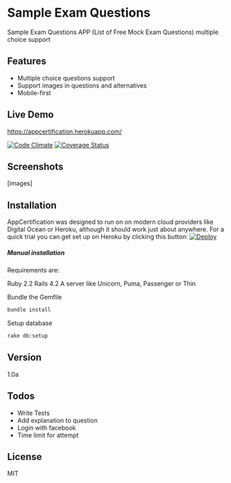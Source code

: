  # Sample Exam Questions
 Sample Exam Questions APP (List of Free Mock Exam Questions) multiple choice support

 Features
 ----
 - Multiple choice questions support
 - Support images in questions and alternatives
 - Mobile-first

 Live Demo
 ----
 https://appcertification.herokuapp.com/
 
 [![Code Climate](https://codeclimate.com/github/rog3r/sample_exam_questions/badges/gpa.svg)](https://codeclimate.com/github/rog3r/sample_exam_questions) [![Coverage Status](https://coveralls.io/repos/github/rog3r/sample_exam_questions/badge.svg?branch=master)](https://coveralls.io/github/rog3r/sample_exam_questions?branch=master)

 Screenshots
 ----
 [images]


 Installation
 ----
 AppCertification was designed to run on on modern cloud providers like Digital Ocean or Heroku, although it should work just about anywhere. For a quick trial you can get set up on Heroku by clicking this button:
 <a href="https://heroku.com/deploy?template=https://github.com/rog3r/sample_exam_questions">
  <img src="https://www.herokucdn.com/deploy/button.svg" alt="Deploy">
</a>



 ##### Manual installation

 Requirements are:

 Ruby 2.2
 Rails 4.2
 A server like Unicorn, Puma, Passenger or Thin


 Bundle the Gemfile

 ```sh
 bundle install
 ```


  Setup database
  ```sh
  rake db:setup
  ```


 Version
 ----
 1.0a

 Todos
 ----
 - Write Tests
 - Add explanation to question
 - Login with facebook
 - Time limit for attempt



 License
 ----

 MIT

